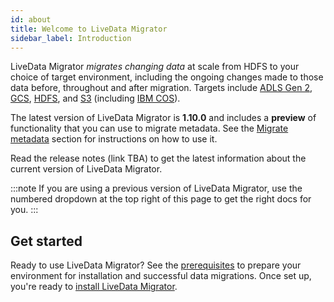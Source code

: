 ```yaml
---
id: about
title: Welcome to LiveData Migrator
sidebar_label: Introduction
---
```


LiveData Migrator _migrates changing data_ at scale from HDFS to your choice of target environment, including the ongoing changes made to those data before, throughout and after migration. Targets include  [ADLS Gen 2](https://docs.microsoft.com/en-us/azure/storage/blobs/data-lake-storage-introduction), [GCS](https://cloud.google.com/storage), [HDFS](https://hadoop.apache.org/docs/current/hadoop-project-dist/hadoop-hdfs/HdfsDesign.html), and [S3](https://hadoop.apache.org/docs/current/hadoop-aws/tools/hadoop-aws/index.html) (including [IBM COS](https://cloud.ibm.com/docs/cloud-object-storage?topic=cloud-object-storage-getting-started-cloud-object-storage)).

The latest version of LiveData Migrator is **1.10.0** and includes a **preview** of functionality that you can use to migrate metadata. See the [Migrate metadata](./connect-metastores.md) section for instructions on how to use it.

Read the release notes (link TBA) to get the latest information about the current version of LiveData Migrator.

:::note
If you are using a previous version of LiveData Migrator, use the numbered dropdown at the top right of this page to get the right docs for you.
:::

## Get started

Ready to use LiveData Migrator? See the [prerequisites](./prereqs.md) to prepare your environment for installation and successful data migrations. Once set up, you're ready to [install LiveData Migrator](./installation.md).
